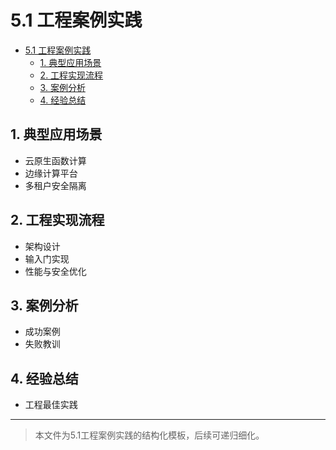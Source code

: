 # 5.1 工程案例实践


<!-- TOC START -->

- [5.1 工程案例实践](#51-工程案例实践)
  - [1. 典型应用场景](#1-典型应用场景)
  - [2. 工程实现流程](#2-工程实现流程)
  - [3. 案例分析](#3-案例分析)
  - [4. 经验总结](#4-经验总结)

<!-- TOC END -->

## 1. 典型应用场景

- 云原生函数计算
- 边缘计算平台
- 多租户安全隔离

## 2. 工程实现流程

- 架构设计
- 输入门实现
- 性能与安全优化

## 3. 案例分析

- 成功案例
- 失败教训

## 4. 经验总结

- 工程最佳实践

---
> 本文件为5.1工程案例实践的结构化模板，后续可递归细化。
